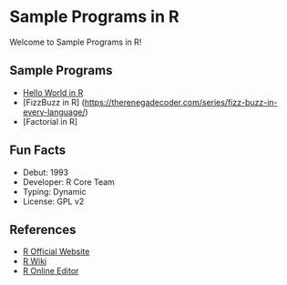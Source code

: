 # Sample Programs in R

Welcome to Sample Programs in R!

## Sample Programs

- [Hello World in R](https://therenegadecoder.com/code/hello-world-in-r)
- [FizzBuzz in R] (https://therenegadecoder.com/series/fizz-buzz-in-every-language/)
- [Factorial in R]


## Fun Facts

- Debut: 1993
- Developer: R Core Team
- Typing: Dynamic
- License: GPL v2

## References

- [R Official Website](https://www.r-project.org/)
- [R Wiki](https://en.wikipedia.org/wiki/R_(programming_language))
- [R Online Editor](https://www.jdoodle.com/execute-r-online)
